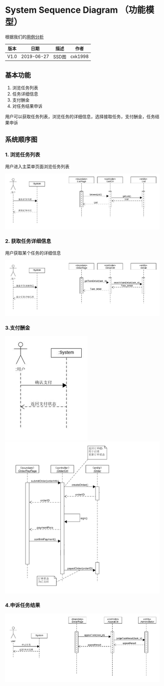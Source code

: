 # System Sequence Diagram （功能模型）

根据我们的[用例分析](https://github.com/haowe-7/Dashboard/blob/master/require_spec/UseCases.md)

| 版本 | 日期       | 描述  | 作者    |
| ---- | ---------- | ----- | ------- |
| V1.0 | 2019-06-27 | SSD图 | cxk1998 |

## 基本功能

1. 浏览任务列表
2. 任务详细信息
4. 支付酬金
4. 对任务结果申诉


用户可以获取任务列表，浏览任务的详细信息，选择接取任务，支付酬金，任务结果申诉

## 系统顺序图

### 1. 浏览任务列表

用户进入主菜单页面浏览任务列表

<img src="img/浏览任务列表.jpg">

### 2. 获取任务详细信息

用户获取某个任务的详细信息

<img src="img/任务详情.jpg">

### 3.支付酬金

<img src="img/支付2.jpg">

<img src="img/支付.png">



### 4.申诉任务结果

<img src="img/申诉.jpg">